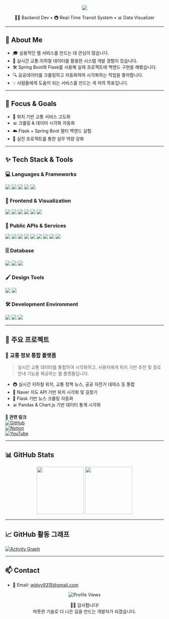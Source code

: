 <!-- 💫 헤더 배너: 따뜻한 톤 -->
<p align="center">
  <img src="https://capsule-render.vercel.app/api?type=waving&color=ffb4a2,ffdac1,ffe5d9&height=240&section=header&text=HONG%20JUNG%20PYO!&fontSize=40&fontAlignY=40&desc=실시간%20교통정보%20서비스를%20만드는%20백엔드%20개발자입니다.&descAlignY=65&animation=fadeIn&fontColor=fff4e6&descColor=ffdcc4" />
</p>

<p align="center">
  🧑‍💻 Backend Dev • 🚇 Real-Time Transit System • 📊 Data Visualizer
</p>

---

## 💬 About Me

- 🎓 실용적인 웹 서비스를 만드는 데 관심이 많습니다.
- 🚦 실시간 교통·지하철 데이터를 활용한 시스템 개발 경험이 있습니다.
- 🛠 Spring Boot와 Flask를 사용해 실제 프로젝트에 백엔드 구현을 해봤습니다.
- 🔍 공공데이터를 크롤링하고 자동화하여 시각화하는 작업을 좋아합니다.
- 💡 사람들에게 도움이 되는 서비스를 만드는 게 저의 목표입니다.

---

## 🎯 Focus & Goals

- 📡 위치 기반 교통 서비스 고도화  
- 📊 크롤링 & 데이터 시각화 자동화  
- ☁️ Flask + Spring Boot 멀티 백엔드 실험  
- 💪 실전 프로젝트를 통한 실무 역량 강화  

---

## ✨ Tech Stack & Tools

### 💻 Languages & Frameworks
<p>
  <img src="https://img.shields.io/badge/Java-007396?style=flat&logo=java&logoColor=white"/>
  <img src="https://img.shields.io/badge/Spring-6DB33F?style=flat&logo=spring&logoColor=white"/>
  <img src="https://img.shields.io/badge/Spring_Boot-3.0-339933?style=flat&logo=springboot&logoColor=white"/>
  <img src="https://img.shields.io/badge/Python-3776AB?style=flat&logo=python&logoColor=white"/>
  <img src="https://img.shields.io/badge/Flask-000000?style=flat&logo=flask&logoColor=white"/>
</p>

### 🎨 Frontend & Visualization
<p>
  <img src="https://img.shields.io/badge/HTML5-E34F26?style=flat&logo=html5&logoColor=white"/>
  <img src="https://img.shields.io/badge/CSS3-1572B6?style=flat&logo=css3&logoColor=white"/>
  <img src="https://img.shields.io/badge/JavaScript-F7DF1E?style=flat&logo=javascript&logoColor=black"/>
  <img src="https://img.shields.io/badge/Chart.js-EF5C99?style=flat&logo=chartdotjs&logoColor=white"/>
  <img src="https://img.shields.io/badge/Matplotlib-Chart-CDB4DB?style=flat"/>
  <img src="https://img.shields.io/badge/Plotly-Graph-DDBEA9?style=flat"/>
</p>

### 📡 Public APIs & Services
<p>
  <img src="https://img.shields.io/badge/Naver_Maps-API-B7B7A4?style=flat"/>
  <img src="https://img.shields.io/badge/Kakao_Map-API-F4A261?style=flat"/>
  <img src="https://img.shields.io/badge/Seoul_Bus_API-Active-D88C9A?style=flat"/>
  <img src="https://img.shields.io/badge/Seoul_Subway_API-Active-E5989B?style=flat"/>
  <img src="https://img.shields.io/badge/Dareungi_Bike_API-Active-F6BD60?style=flat"/>
  <img src="https://img.shields.io/badge/Parking_API-Active-F7A072?style=flat"/>
  <img src="https://img.shields.io/badge/ITS_API-Active-B5838D?style=flat"/>
  <img src="https://img.shields.io/badge/KMA_Weather_API-Active-E0A899?style=flat"/>
  <img src="https://img.shields.io/badge/RSS_News-Parser-DEB887?style=flat"/>
</p>

### 🗄️ Database
<p>
  <img src="https://img.shields.io/badge/MySQL-8.0-9A8C98?style=flat&logo=mysql&logoColor=white"/>
  <img src="https://img.shields.io/badge/JDBC-Connector-BC6C25?style=flat"/>
  <img src="https://img.shields.io/badge/PyMySQL-Driver-CFC0A7?style=flat"/>
</p>

### 🖌️ Design Tools
<p>
  <img src="https://img.shields.io/badge/Adobe%20Photoshop-001E36?style=flat&logo=adobephotoshop&logoColor=white"/>
  <img src="https://img.shields.io/badge/Clip%20Studio-CCCCCC?style=flat"/>
</p>

### 🛠 Development Environment
<p>
  <img src="https://img.shields.io/badge/Visual%20Studio%20Code-007ACC?style=flat&logo=visualstudiocode&logoColor=white"/>
  <img src="https://img.shields.io/badge/Eclipse-2C2255?style=flat&logo=eclipseide&logoColor=white"/>
  <img src="https://img.shields.io/badge/STS-6DB33F?style=flat"/>
</p>

---

## 🚀 주요 프로젝트

### 🧭 교통 정보 통합 플랫폼

> 실시간 교통 데이터를 통합하여 시각화하고, 사용자에게 위치 기반 추천 및 경로 안내 기능을 제공하는 웹 플랫폼입니다.

- 🚇 실시간 지하철 위치, 교통 정책 뉴스, 공공 자전거 대여소 등 통합  
- 📍 Naver 지도 API 기반 위치 시각화 및 길찾기  
- 🔄 Flask 기반 뉴스 크롤링 자동화  
- 📊 Pandas & Chart.js 기반 데이터 통계 시각화  

**🔗 관련 링크**  
[![GitHub](https://img.shields.io/badge/GitHub-Repo-4e342e?logo=github&logoColor=white)](https://github.com/Hoooouuuuu/trafficRoad)  
[![Notion](https://img.shields.io/badge/Notion-문서-8d6e63?logo=notion&logoColor=white)](https://your-notion-link.com)  
[![YouTube](https://img.shields.io/badge/YouTube-시연영상-d2691e?logo=youtube&logoColor=white)](https://your-youtube-demo-link.com)

---

## 📊 GitHub Stats

<p align="center">
  <img src="https://github-readme-stats.vercel.app/api?username=HONGHONGPYO&show_icons=true&theme=gruvbox_light" height="150"/>
  <img src="https://github-readme-stats.vercel.app/api/top-langs/?username=HONGHONGPYO&layout=compact&theme=gruvbox_light" height="150"/>
</p>

---

## 📈 GitHub 활동 그래프

[![Activity Graph](https://github-readme-activity-graph.vercel.app/graph?username=HONGHONGPYO&theme=gruvbox_light)](https://github.com/ashutosh00710/github-readme-activity-graph)

---

## 📫 Contact

- 📧 Email: [wjdvy9315@gmail.com](mailto:wjdvy9315@gmail.com)

<p align="center">
  <img src="https://komarev.com/ghpvc/?username=HONGHONGPYO&style=flat-square&color=ffb4a2" alt="Profile Views" />
</p>

<p align="center">
  🙇‍♂️ 감사합니다! <br>
  따뜻한 기술로 더 나은 길을 만드는 개발자가 되겠습니다.
</p>
